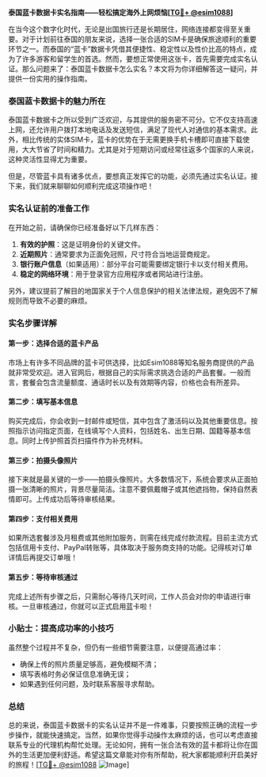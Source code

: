 **泰国蓝卡数据卡实名指南——轻松搞定海外上网烦恼[[TG💪+ @esim1088](https://t.me/s/esim1088)]**

在当今这个数字化时代，无论是出国旅行还是长期居住，网络连接都变得至关重要。对于计划前往泰国的朋友来说，选择一张合适的SIM卡是确保旅途顺利的重要环节之一。而泰国的“蓝卡”数据卡凭借其便捷性、稳定性以及性价比高的特点，成为了许多游客和留学生的首选。然而，要想正常使用这张卡，首先需要完成实名认证。那么问题来了：泰国蓝卡数据卡怎么实名？本文将为你详细解答这一疑问，并提供一份实用的操作指南。

### 泰国蓝卡数据卡的魅力所在

泰国蓝卡数据卡之所以受到广泛欢迎，与其提供的服务密不可分。它不仅支持高速上网，还允许用户拨打本地电话及发送短信，满足了现代人对通信的基本需求。此外，相比传统的实体SIM卡，蓝卡的优势在于无需更换手机卡槽即可直接下载使用，大大节省了时间和精力。尤其是对于短期访问或经常往返多个国家的人来说，这种灵活性显得尤为重要。

但是，尽管蓝卡具有诸多优点，要想真正发挥它的功能，必须先通过实名认证。接下来，我们就来聊聊如何顺利完成这项操作吧！

### 实名认证前的准备工作

在开始之前，请确保你已经准备好以下几样东西：
1. **有效的护照**：这是证明身份的关键文件。
2. **近期照片**：通常要求为正面免冠照，尺寸符合当地运营商规定。
3. **银行账户信息**（如果适用）：部分平台可能需要绑定银行卡以支付相关费用。
4. **稳定的网络环境**：用于登录官方应用程序或者网站进行注册。

另外，建议提前了解目的地国家关于个人信息保护的相关法律法规，避免因不了解规则而导致不必要的麻烦。

### 实名步骤详解

#### 第一步：选择合适的蓝卡产品
市场上有许多不同品牌的蓝卡可供选择，比如Esim1088等知名服务商提供的产品就非常受欢迎。进入官网后，根据自己的实际需求挑选合适的产品套餐。一般而言，套餐会包含流量额度、通话时长以及有效期等内容，价格也会有所差异。

#### 第二步：填写基本信息
购买完成后，你会收到一封邮件或短信，其中包含了激活码以及其他重要信息。按照指示访问指定页面，在线填写个人资料，包括姓名、出生日期、国籍等基本信息。同时上传护照首页扫描件作为补充材料。

#### 第三步：拍摄头像照片
接下来就是最关键的一步——拍摄头像照片。大多数情况下，系统会要求从正面拍摄一张清晰的照片，背景尽量简洁。注意不要佩戴帽子或其他遮挡物，保持自然表情即可。上传成功后等待审核结果。

#### 第四步：支付相关费用
如果所选套餐涉及月租费或其他附加服务，则需在线完成付款流程。目前主流方式包括信用卡支付、PayPal转账等，具体取决于服务商支持的功能。记得核对订单详情后再提交订单哦！

#### 第五步：等待审核通过
完成上述所有步骤之后，只需耐心等待几天时间，工作人员会对你的申请进行审核。一旦审核通过，你就可以正式启用蓝卡啦！

### 小贴士：提高成功率的小技巧

虽然整个过程并不复杂，但仍有一些细节需要注意，以便提高通过率：
- 确保上传的照片质量足够高，避免模糊不清；
- 填写表格时务必保证信息准确无误；
- 如果遇到任何问题，及时联系客服寻求帮助。

### 总结

总的来说，泰国蓝卡数据卡的实名认证并不是一件难事，只要按照正确的流程一步步操作，就能快速搞定。当然，如果你觉得手动操作太麻烦的话，也可以考虑直接联系专业的代理机构帮忙处理。无论如何，拥有一张合法有效的蓝卡都将让你在国外的生活更加便利舒适。希望这篇文章能对你有所帮助，祝大家都能顺利开启美好的旅程！[[TG💪+ @esim1088](https://t.me/s/esim1088) ![Image](https://i.postimg.cc/4NQfJmqS/Snipaste-2025-05-13-00-14-12.png)]
